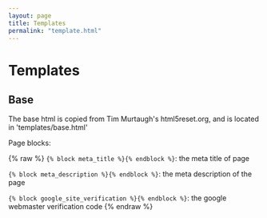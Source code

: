 ```yaml
---
layout: page
title: Templates
permalink: "template.html"
---
```


Templates
=========

Base
----

The base html is copied from Tim Murtaugh's html5reset.org, and is located in 'templates/base.html'

Page blocks:

{% raw %}
`{% block meta_title %}{% endblock %}`: the meta title of page

`{% block meta_description %}{% endblock %}`: the meta description of the page

`{% block google_site_verification %}{% endblock %}`: the google webmaster verification code
{% endraw %}
